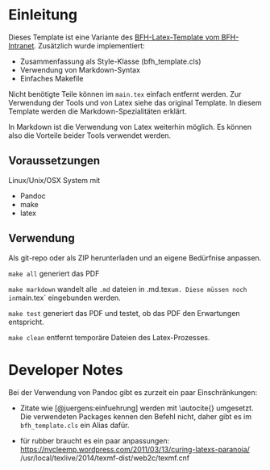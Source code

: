 # Einleitung

Dieses Template ist eine Variante des [BFH-Latex-Template vom BFH-Intranet](https://intranet.bfh.ch/TI/de/Dienste/kompr/pr%C3%A4sentationen/Seiten/default.aspx). Zusätzlich wurde implementiert: 

 - Zusammenfassung als Style-Klasse (bfh_template.cls)
 - Verwendung von Markdown-Syntax
 - Einfaches Makefile
 
Nicht benötigte Teile können im `main.tex` einfach entfernt werden. Zur Verwendung der Tools und von Latex siehe das original Template. In diesem Template werden die Markdown-Spezialitäten erklärt. 
 
In Markdown ist die Verwendung von Latex weiterhin möglich. Es können also die Vorteile beider Tools verwendet werden. 
 
## Voraussetzungen

Linux/Unix/OSX System mit 

 - Pandoc
 - make
 - latex
 
## Verwendung

Als git-repo oder als ZIP herunterladen und an eigene Bedürfnise anpassen. 
 
 `make all` generiert das PDF
 
 `make markdown` wandelt alle `.md` dateien in .md.tex` um. Diese müssen noch in `main.tex` eingebunden werden. 
 
 `make test` generiert das PDF und testet, ob das PDF den Erwartungen entspricht. 
 
 `make clean` entfernt temporäre Dateien des Latex-Prozesses. 
 
 # Developer Notes
 
 Bei der Verwendung von Pandoc gibt es zurzeit ein paar Einschränkungen: 
 
 * Zitate wie [@juergens:einfuehrung] werden mit \autocite{} umgesetzt. Die verwendeten Packages kennen den Befehl nicht, daher gibt es im `bfh_template.cls` ein Alias dafür. 

 * für rubber braucht es ein paar anpassungen:    https://nvcleemp.wordpress.com/2011/03/13/curing-latexs-paranoia/
    /usr/local/texlive/2014/texmf-dist/web2c/texmf.cnf
    
    
